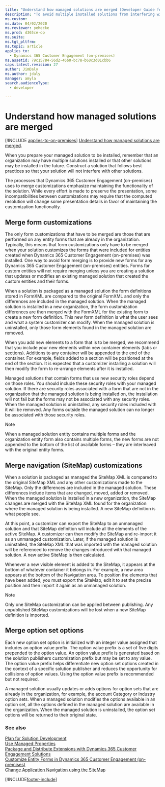 ```yaml
---
title: "Understand how managed solutions are merged (Developer Guide for Dynamics 365 Customer Engagement (on-premises))| MicrosoftDocs"
description: "To avoid multiple installed solutions from interfering with one another, follow best practices while constructing a solution"
ms.custom: 
ms.date: 04/02/2020
ms.reviewer: pehecke
ms.prod: d365ce-op
ms.suite: 
ms.tgt_pltfrm: 
ms.topic: article
applies_to: 
  - Dynamics 365 Customer Engagement (on-premises)
ms.assetid: 79c15784-56d2-46b0-bc78-b60c3d01cbb6
caps.latest.revision: 27
author: JimDaly
ms.author: jdaly
manager: amyla
search.audienceType: 
  - developer

---
```

# Understand how managed solutions are merged

[!INCLUDE [applies-to-on-premises](../includes/applies-to-on-premises.md)] [Understand how managed solutions are merged](/powerapps/developer/common-data-service/understand-managed-solutions-merged).

When you prepare your managed solution to be installed, remember that an organization may have multiple solutions installed or that other solutions may be installed in the future. Construct a solution that follows best practices so that your solution will not interfere with other solutions.  
  
 The processes that Dynamics 365 Customer Engagement (on-premises) uses to merge customizations emphasize maintaining the functionality of the solution. While every effort is made to preserve the presentation, some incompatibilities between customizations may require that the computed resolution will change some presentation details in favor of maintaining the customization functionality.  
  
<a name="BKMK_MergingFormCustomizations"></a>   
## Merge form customizations  
 The only form customizations that have to be merged are those that are performed on any entity forms that are already in the organization. Typically, this means that form customizations only have to be merged when your solution customizes the forms that were included for entities created when Dynamics 365 Customer Engagement (on-premises) was installed. One way to avoid form merging is to provide new forms for any Dynamics 365 Customer Engagement (on-premises) entities. Forms for custom entities will not require merging unless you are creating a solution that updates or modifies an existing managed solution that created the custom entities and their forms.  
  
 When a solution is packaged as a managed solution the form definitions stored in FormXML are compared to the original FormXML and only the differences are included in the managed solution. When the managed solution is installed in a new organization, the form customization differences are then merged with the FormXML for the existing form to create a new form definition. This new form definition is what the user sees and what a system customizer can modify. When the managed solution is uninstalled, only those form elements found in the managed solution are removed.  
  
 When you add new elements to a form that is to be merged, we recommend that you include your new elements within new container elements (tabs or sections). Additions to any container will be appended to the end of the container. For example, fields added to a section will be positioned at the end of the section. It is expected that a customizer installing a solution will then modify the form to re-arrange elements after it is installed.  
  
 Managed solutions that contain forms that use new security roles depend on those roles. You should include these security roles with your managed solution. If there are security roles associated with a form that are not in the organization that the managed solution is being installed on, the installation will not fail but the forms may not be associated with any security roles. When the managed solution is uninstalled, any security roles included with it will be removed. Any forms outside the managed solution can no longer be associated with those security roles.  
  
> [!NOTE]
>  When a managed solution entity contains multiple forms and the organization entity form also contains multiple forms, the new forms are not appended to the bottom of the list of available forms – they are interleaved with the original entity forms.  
  
<a name="BKMK_MergingNavigationCustomizations"></a>   
## Merge navigation (SiteMap) customizations  
 When a solution is packaged as managed the SiteMap XML is compared to the original SiteMap XML and any other customizations made to the SiteMap. Only the differences are included in the managed solution. These differences include items that are changed, moved, added or removed. When the managed solution is installed in a new organization, the SiteMap changes are merged with the SiteMap XML found for the organization where the managed solution is being installed. A new SiteMap definition is what people see.  
  
 At this point, a customizer can export the SiteMap to an unmanaged solution and that SiteMap definition will include all the elements of the active SiteMap. A customizer can then modify the SiteMap and re-import it as an unmanaged customization.  Later, if the managed solution is uninstalled, the SiteMap XML that was imported with the managed solution will be referenced to remove the changes introduced with that managed solution. A new active SiteMap is then calculated.  
  
 Whenever a new visible element is added to the SiteMap, it appears at the bottom of whatever container it belongs in. For example, a new area appears at the bottom of the Navigation area. To position the elements that have been added, you must export the SiteMap, edit it to set the precise position and then import it again as an unmanaged solution.  
  
> [!NOTE]
>  Only one SiteMap customization can be applied between publishing. Any unpublished SiteMap customizations will be lost when a new SiteMap definition is imported.  
  
<a name="BKMK_MergingOptionSetOptions"></a>   
## Merge option set options  
 Each new option set option is initialized with an integer value assigned that includes an option value prefix. The option value prefix is a set of five digits prepended to the option value. An option value prefix is generated based on the solution publishers customization prefix but may be set to any value. The option value prefix helps differentiate new option set options created in the context of a specific solution publisher and reduces the opportunity for collisions of option values. Using the option value prefix is recommended but not required.  
  
 A managed solution usually updates or adds options for option sets that are already in the organization, for example, the account Category or Industry option sets. When a managed solution modifies the options available in an option set, all the options defined in the managed solution are available in the organization. When the managed solution is uninstalled, the option set options will be returned to their original state.  
  
### See also  
 [Plan for Solution Development](plan-solution-development.md)   
 [Use Managed Properties](use-managed-properties.md)   
 [Package and Distribute Extensions with Dynamics 365 Customer Engagement Solutions](package-distribute-extensions-use-solutions.md)   
 [Customize Entity Forms in Dynamics 365 Customer Engagement (on-premises)](customize-dev/customize-entity-forms.md)   
 [Change Application Navigation using the SiteMap](customize-dev/change-application-navigation-using-sitemap.md)


[!INCLUDE[footer-include](../../../includes/footer-banner.md)]